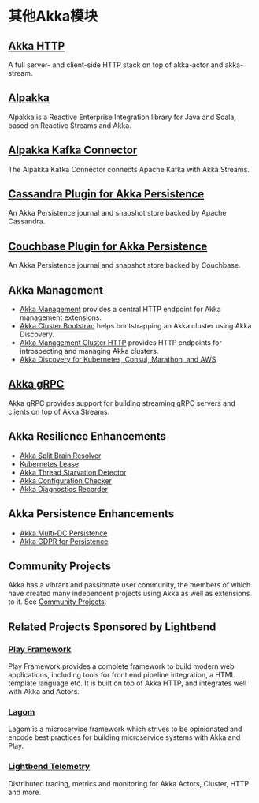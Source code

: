# 其他Akka模块

## [Akka HTTP](https://doc.akka.io/docs/akka-http/current/)

A full server- and client-side HTTP stack on top of akka-actor and akka-stream.

## [Alpakka](https://doc.akka.io/docs/alpakka/current/)

Alpakka is a Reactive Enterprise Integration library for Java and Scala, based on Reactive Streams and Akka.

## [Alpakka Kafka Connector](https://doc.akka.io/docs/akka-stream-kafka/current/)

The Alpakka Kafka Connector connects Apache Kafka with Akka Streams.

## [Cassandra Plugin for Akka Persistence](https://doc.akka.io/docs/akka-persistence-cassandra/current/)

An Akka Persistence journal and snapshot store backed by Apache Cassandra.

## [Couchbase Plugin for Akka Persistence](https://doc.akka.io/docs/akka-persistence-couchbase/current/)

An Akka Persistence journal and snapshot store backed by Couchbase.

## Akka Management

* [Akka Management](https://doc.akka.io/docs/akka-management/current/) provides a central HTTP endpoint for Akka management extensions.
* [Akka Cluster Bootstrap](https://doc.akka.io/docs/akka-management/current/bootstrap/) helps bootstrapping an Akka cluster using Akka Discovery.
* [Akka Management Cluster HTTP](https://doc.akka.io/docs/akka-management/current/cluster-http-management.html) provides HTTP endpoints for introspecting and managing Akka clusters.
* [Akka Discovery for Kubernetes, Consul, Marathon, and AWS](https://doc.akka.io/docs/akka-management/current/discovery/)

## [Akka gRPC](https://doc.akka.io/docs/akka-grpc/current/)

Akka gRPC provides support for building streaming gRPC servers and clients on top of Akka Streams.

## Akka Resilience Enhancements

* [Akka Split Brain Resolver](https://doc.akka.io/docs/akka-enhancements/current/split-brain-resolver.html)
* [Kubernetes Lease](https://doc.akka.io/docs/akka-enhancements/current/kubernetes-lease.html)
* [Akka Thread Starvation Detector](https://doc.akka.io/docs/akka-enhancements/current/starvation-detector.html)
* [Akka Configuration Checker](https://doc.akka.io/docs/akka-enhancements/current/config-checker.html)
* [Akka Diagnostics Recorder](https://doc.akka.io/docs/akka-enhancements/current/diagnostics-recorder.html)

## Akka Persistence Enhancements

* [Akka Multi-DC Persistence](https://doc.akka.io/docs/akka-enhancements/current/persistence-dc/index.html)
* [Akka GDPR for Persistence](https://doc.akka.io/docs/akka-enhancements/current/gdpr/index.html)


## Community Projects

Akka has a vibrant and passionate user community, the members of which have created many independent projects using Akka as well as extensions to it. See [Community Projects](https://akka.io/community/).

## Related Projects Sponsored by Lightbend

### [Play Framework](https://www.playframework.com)

Play Framework provides a complete framework to build modern web applications, including tools for front end pipeline integration, 
a HTML template language etc. It is built on top of Akka HTTP, and integrates well with Akka and Actors.

### [Lagom](https://www.lagomframework.com)

Lagom is a microservice framework which strives to be opinionated and encode best practices for building microservice systems with Akka and Play.

### [Lightbend Telemetry](https://developer.lightbend.com/docs/telemetry/current/home.html)

Distributed tracing, metrics and monitoring for Akka Actors, Cluster, HTTP and more.
